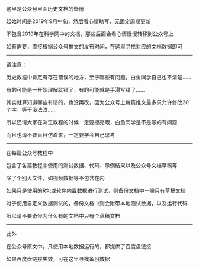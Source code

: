 这里是公众号里面历史文档的备份

起始时间是2019年9月中旬，然后看心情瞎写，无固定周期更新

不包含2019年在科学网中的文档，那些后面会看心情慢慢转移到公众号上

如有需要，直接根据公众号推文的发布时间，在这里寻找对应的文档数据即可


-------------------


请注意：

历史教程中肯定有存在错误的地方，至于哪些有问题，白鱼同学自己也不清楚......

有的可能是一开始理解就错了，有的可能就是手滑写错了......

其实就算知道哪些有错的，也没再改，因为公众号上每篇推文最多只允许修改20个字，等于没法改......

所以还请大家在浏览教程的时候一定要擦亮眼，白鱼同学是不是写的有问题

而且也请不要盲目仿着来，一定要学会自己思考


-------------------


在每篇公众号教程中

包含了各篇教程中使用的测试数据、代码、示例结果以及公众号文档草稿等

除了个别大文件，如视频数据等不包含在内

如果只是使用的R包或软件内置数据进行测试，则备份文档中一般只有草稿文档

对于使用自定义数据测试的，备份文档中则会附带本地测试数据，以及运行代码

所以请不要奇怪为什么有的文档中只有个草稿文档


-------------------


此外

在公众号原文中，凡使用本地数据运行的，都提供了百度盘链接

如果百度盘链接失效，可在这里寻找备份数据


